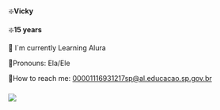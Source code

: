 ❇️**Vicky**

❇️**15 years**


💠 I`m currently Learning Alura

💠Pronouns: Ela/Ele

💠How to reach me: 00001116931217sp@al.educacao.sp.gov.br

### ![](https://media1.tenor.com/m/dggl5K6OQQ0AAAAC/stray-kids-stray-kids-han.gif)





